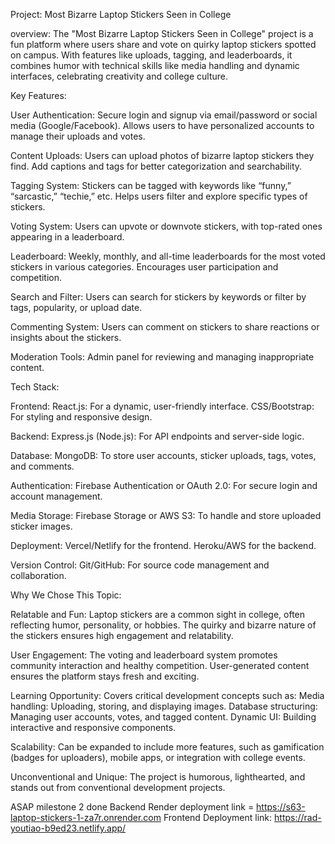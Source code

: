 Project: Most Bizarre Laptop Stickers Seen in College

overview: The "Most Bizarre Laptop Stickers Seen in College" project is a fun platform where users share and vote on quirky laptop stickers spotted on campus. With features like uploads, tagging, and leaderboards, it combines humor with technical skills like media handling and dynamic interfaces, celebrating creativity and college culture.

Key Features:

User Authentication: Secure login and signup via email/password or social media (Google/Facebook). Allows users to have personalized accounts to manage their uploads and votes.

Content Uploads: Users can upload photos of bizarre laptop stickers they find. Add captions and tags for better categorization and searchability.

Tagging System: Stickers can be tagged with keywords like “funny,” “sarcastic,” “techie,” etc. Helps users filter and explore specific types of stickers.

Voting System: Users can upvote or downvote stickers, with top-rated ones appearing in a leaderboard.

Leaderboard: Weekly, monthly, and all-time leaderboards for the most voted stickers in various categories. Encourages user participation and competition.

Search and Filter: Users can search for stickers by keywords or filter by tags, popularity, or upload date.

Commenting System: Users can comment on stickers to share reactions or insights about the stickers.

Moderation Tools: Admin panel for reviewing and managing inappropriate content.

Tech Stack:

Frontend: React.js: For a dynamic, user-friendly interface. CSS/Bootstrap: For styling and responsive design.

Backend: Express.js (Node.js): For API endpoints and server-side logic.

Database: MongoDB: To store user accounts, sticker uploads, tags, votes, and comments.

Authentication: Firebase Authentication or OAuth 2.0: For secure login and account management.

Media Storage: Firebase Storage or AWS S3: To handle and store uploaded sticker images.

Deployment: Vercel/Netlify for the frontend. Heroku/AWS for the backend.

Version Control: Git/GitHub: For source code management and collaboration.

Why We Chose This Topic:

Relatable and Fun: Laptop stickers are a common sight in college, often reflecting humor, personality, or hobbies. The quirky and bizarre nature of the stickers ensures high engagement and relatability.

User Engagement: The voting and leaderboard system promotes community interaction and healthy competition. User-generated content ensures the platform stays fresh and exciting.

Learning Opportunity: Covers critical development concepts such as: Media handling: Uploading, storing, and displaying images. Database structuring: Managing user accounts, votes, and tagged content. Dynamic UI: Building interactive and responsive components.

Scalability: Can be expanded to include more features, such as gamification (badges for uploaders), mobile apps, or integration with college events.

Unconventional and Unique: The project is humorous, lighthearted, and stands out from conventional development projects.
<!-- kalvium -->

ASAP milestone 2 done
Backend Render deployment link  = https://s63-laptop-stickers-1-za7r.onrender.com
Frontend Deployment link: https://rad-youtiao-b9ed23.netlify.app/
